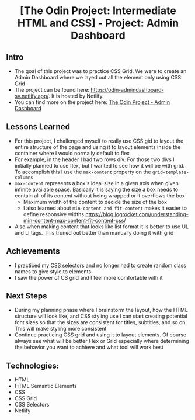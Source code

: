 <h1 align="center">
[The Odin Project: Intermediate HTML and CSS] - Project: Admin Dashboard
</h1>

## Intro

-   The goal of this project was to practice CSS Grid. We were to create an Admin Dashboard where we layed out all the element only using CSS Grid
-   The project can be found here: https://odin-admindashboard-sv.netlify.app/. It is hosted by Netlify.
-   You can find more on the project here: [The Odin Project - Admin Dashboard](https://www.theodinproject.com/paths/full-stack-javascript/courses/intermediate-html-and-css/lessons/admin-dashboard)

## Lessons Learned

-   For this project, I challenged myself to really use CSS gid to layout the entire structure of the page and using it to layout elements inside the container where I would normally default to flex
-   For example, in the header I had two rows div. For those two divs I initially planned to use flex, but I wanted to see how it will be with grid. To accomplish this I use the `max-content` property on the `grid-template-columns`
-   `max-content` represents a box's ideal size in a given axis when given infinite available space. Basically it is saying the size a box needs to contain all of its content without being wrapped or it overflows the box
    -   Maximum width of the content to decide the size of the box
    -   I also learned about `min-content and fit-content` makes it easier to define responsive widths https://blog.logrocket.com/understanding-min-content-max-content-fit-content-css/
-   Also when making content that looks like list format it is better to use UL and LI tags. This truned out better than manually doing it with grid

## Achievements

-   I practiced my CSS selectors and no longer had to create random class names to give style to elements
-   I saw the power of CS grid and I feel more comfortable with it

## Next Steps

-   During my planning phase where I brainstorm the layout, how the HTML structure will look like, and CSS styling use I can start creating potential font sizes so that the sizes are consistent for titles, subtitles, and so on. This will make styling more consistent
-   Continue practicing CSS grid and using it to layout elements. Of course always see what will be better Flex or Grid especially where determining the behavior you want to achieve and what tool will work best

## Technologies:

-   HTML
-   HTML Semantic Elements
-   CSS
-   CSS Grid
-   CSS Selectors
-   Netlify
